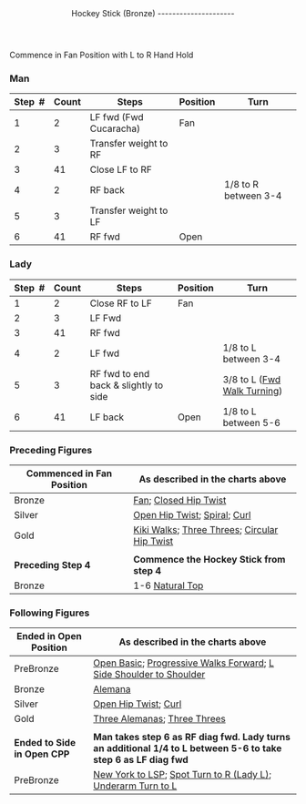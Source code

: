 <header>Hockey Stick (Bronze)
---------------------

 </header>Commence in Fan Position with L to R Hand Hold

### Man

 | **Step<span style="color:white">\_</span>\#** | **Count** | **Steps** | **Position** | **Turn** |
|---|---|---|---|---|
| 1 | 2 | LF fwd (Fwd Cucaracha) | Fan |  |
| 2 | 3 | Transfer weight to RF |  |  |
| 3 | 41 | Close LF to RF |  |  |
| 4 | 2 | RF back |  | 1/8 to R between 3-4 |
| 5 | 3 | Transfer weight to LF |  |  |
| 6 | 41 | RF fwd | Open |  |

### Lady

 | ****Step<span style="color:white">\_</span>\#**** | **Count** | **Steps** | **Position** | **Turn** |
|---|---|---|---|---|
| 1 | 2 | Close RF to LF | Fan |  |
| 2 | 3 | LF Fwd |  |  |
| 3 | 41 | RF fwd |  |  |
| 4 | 2 | LF fwd |  | 1/8 to L between 3-4 |
| 5 | 3 | RF fwd to end back &amp; slightly to side |  | 3/8 to L ([Fwd Walk Turning](../technique/cr_fwd_walk_turning.md)) |
| 6 | 41 | LF back | Open | 1/8 to L between 5-6 |

### Preceding Figures

 | **Commenced in Fan Position** | **As described in the charts above** |
|---|---|
| Bronze | [Fan](fan.md); [Closed Hip Twist](closed_hip.md) |
| Silver | [Open Hip Twist](open_hip.md); [Spiral](spiral.md); [Curl](curl) |
| Gold | [Kiki Walks](kiki_walks); [Three Threes](three_threes.md); [Circular Hip Twist](circular_hip_twist.md) |
|  |  |
| **Preceding Step 4** | **Commence the Hockey Stick from step 4** |
| Bronze | 1-6 [Natural Top](natural_top.md) |

### Following Figures

 | **Ended in Open Position** | **As described in the charts above** |
|---|---|
| PreBronze | [Open Basic](open_basic.md); [Progressive Walks Forward](progressive_walks.md); [L Side Shoulder to Shoulder](shoulder_to_shoulder.md) |
| Bronze | [Alemana](alemana.md) |
| Silver | [Open Hip Twist](open_hip.md); [Curl](curl) |
| Gold | [Three Alemanas](three_alemanas.md); [Three Threes](three_threes.md) |
|  |  |
| **Ended to Side in Open CPP** | **Man takes step 6 as RF diag fwd. Lady turns an additional 1/4 to L between 5-6 to take step 6 as LF diag fwd** |
| PreBronze | [New York to LSP](new_york.md); [Spot Turn to R (Lady L)](spot_turn.md); [Underarm Turn to L](underarm_turn.md) |